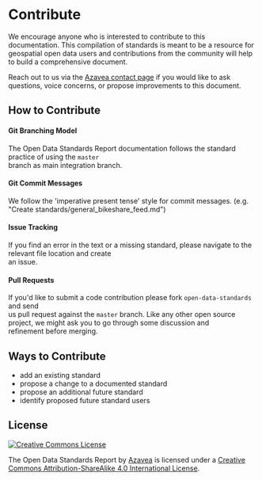 # Contribute

We encourage anyone who is interested to contribute to this documentation. This compilation of standards is meant to be a resource for geospatial open data users and contributions from the community will help to build a comprehensive document.

Reach out to us via the [Azavea contact page](https://www.azavea.com/contact-us/) if you would like to ask questions, voice concerns, or propose improvements to this document.

## How to Contribute

#### Git Branching Model

The Open Data Standards Report documentation follows the standard practice of using the `master`  
branch as main integration branch.

#### Git Commit Messages

We follow the 'imperative present tense' style for commit messages. \(e.g.  
"Create standards/general\_bikeshare\_feed.md"\)

#### Issue Tracking

If you find an error in the text or a missing standard,  please navigate to the relevant file location and create  
an issue.

#### Pull Requests

If you'd like to submit a code contribution please fork `open-data-standards` and send  
us pull request against the `master` branch. Like any other open source  
project, we might ask you to go through some discussion and  
refinement before merging.

## Ways to Contribute

* add an existing standard
* propose a change to a documented standard
* propose an additional future standard
* identify proposed future standard users

## License
<a rel="license" href="http://creativecommons.org/licenses/by-sa/4.0/"><img alt="Creative Commons License" style="border-width:0" src="https://i.creativecommons.org/l/by-sa/4.0/88x31.png" /></a><br>

The Open Data Standards Report by <a href="http://www.azavea.com">Azavea</a> is licensed under a <a rel="license" href="http://creativecommons.org/licenses/by-sa/4.0/">Creative Commons Attribution-ShareAlike 4.0 International License</a>.
